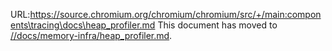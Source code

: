 URL:https://source.chromium.org/chromium/chromium/src/+/main:components\tracing\docs\heap_profiler.md
This document has moved to [//docs/memory-infra/heap_profiler.md](/docs/memory-infra/heap_profiler.md).

